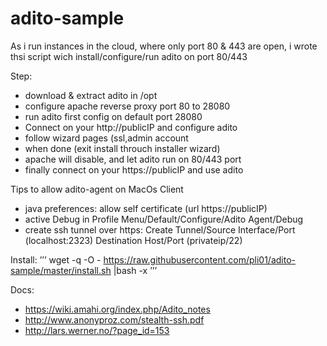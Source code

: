 # adito-sample

As i run instances in the cloud, where only port 80 & 443 are open, i wrote
thsi script wich install/configure/run adito on port 80/443

Step:
 - download & extract adito in /opt
 - configure apache reverse proxy port 80 to 28080
 - run adito first config on default port  28080
 - Connect on your http://publicIP and configure adito
 - follow wizard pages (ssl,admin account
 - when done (exit install throuch installer wizard)
 - apache will disable, and let adito run on 80/443 port
 - finally connect on your https://publicIP and use adito

Tips to allow adito-agent on MacOs Client
 - java preferences: allow self certificate (url https://publicIP)
 - active Debug in Profile Menu/Default/Configure/Adito Agent/Debug
 - create ssh tunnel over https: Create Tunnel/Source Interface/Port (localhost:2323) Destination Host/Port (privateip/22)

Install:
 ’’’
wget -q -O - https://raw.githubusercontent.com/pli01/adito-sample/master/install.sh  |bash -x
’’’

Docs:
 - https://wiki.amahi.org/index.php/Adito_notes
 - http://www.anonyproz.com/stealth-ssh.pdf
 - http://lars.werner.no/?page_id=153
